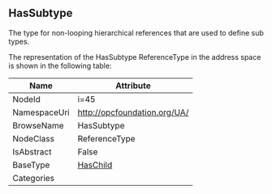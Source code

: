 <!-- objecttype -->
## HasSubtype
The type for non-looping hierarchical references that are used to define sub types.  
<!-- end of text -->
The representation of the HasSubtype ReferenceType in the address space is shown in the following table:  

|Name|Attribute|
|---|---|
|NodeId|i=45|
|NamespaceUri|http://opcfoundation.org/UA/|
|BrowseName|HasSubtype|
|NodeClass|ReferenceType|
|IsAbstract|False|
|BaseType|[HasChild](../../ReferenceTypes/HasChild/readme.md)|
|Categories||

